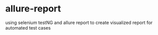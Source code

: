 # allure-report
using selenium testNG and allure report to create visualized report for automated test cases
